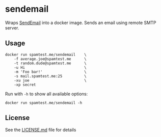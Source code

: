 # sendemail

Wraps [SendEmail](http://manpages.ubuntu.com/manpages/bionic/man1/sendEmail.1.html)
into a docker image. Sends an email using remote SMTP server.

## Usage

```
docker run spamtest.me/sendemail    \
    -f average.joe@spamtest.me      \
    -t random.dude@spamtest.me      \
    -u Hi                           \
    -m 'Foo bar!'                   \
    -s mail.spamtest.me:25          \
    -xu joe                         \
    -xp secret          
```

Run with `-h` to show all available options:

```
docker run spamtest.me/sendemail -h
```


## License

See the [LICENSE.md](LICENSE.md) file for details
